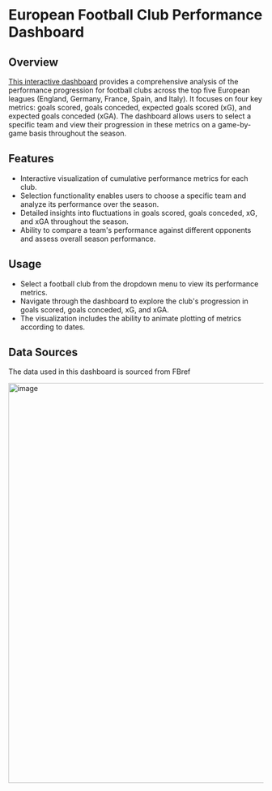 # **European Football Club Performance Dashboard**
## Overview
[This interactive dashboard](https://public.tableau.com/app/profile/deepak.mani6452/viz/EuropeanClubFootballGoalProgressionDashboard/GoalProgressionDashboard) provides a comprehensive analysis of the performance progression for football clubs across the top five European leagues (England, Germany, France, Spain, and Italy). It focuses on four key metrics: goals scored, goals conceded, expected goals scored (xG), and expected goals conceded (xGA). The dashboard allows users to select a specific team and view their progression in these metrics on a game-by-game basis throughout the season.

## Features
- Interactive visualization of cumulative performance metrics for each club.
- Selection functionality enables users to choose a specific team and analyze its performance over the season.
- Detailed insights into fluctuations in goals scored, goals conceded, xG, and xGA throughout the season.
- Ability to compare a team's performance against different opponents and assess overall season performance.

## Usage
- Select a football club from the dropdown menu to view its performance metrics.
- Navigate through the dashboard to explore the club's progression in goals scored, goals conceded, xG, and xGA.
- The visualization includes the ability to animate plotting of metrics according to dates.

## Data Sources
The data used in this dashboard is sourced from FBref

<img width="789" alt="image" src="https://github.com/deemani/portfolio/assets/37217825/7b14dfec-250a-470a-89f0-ec92a5761c85">


